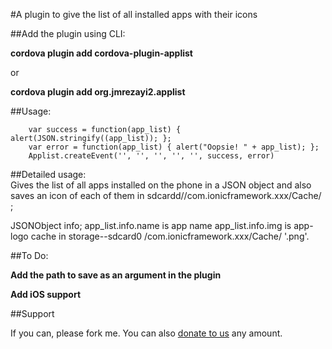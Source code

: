 #A plugin to give the list of all installed apps with their icons


##Add the plugin using CLI:

**cordova plugin add cordova-plugin-applist**

or 

**cordova plugin add org.jmrezayi2.applist**

##Usage:
        
        var success = function(app_list) { alert(JSON.stringify((app_list)); };
        var error = function(app_list) { alert("Oopsie! " + app_list); };
        Applist.createEvent('', '', '', '', '', success, error)
        
##Detailed usage:        
Gives the list of all apps installed on the phone in a JSON object and also saves an icon of each of them in sdcardd//com.ionicframework.xxx/Cache/ ;        

JSONObject info;
app_list.info.name is app name 
app_list.info.img is app-logo cache in storage--sdcard0 /com.ionicframework.xxx/Cache/ '.png'.


##To Do:

**Add the path to save as an argument in the plugin**

**Add iOS support**

##Support

If you can, please fork me. You can also [donate to us](https://www.paypal.com/ca/cgi-bin/webscr?cmd=_flow&SESSION=xT0cic-TDI4_xvjvPzqbG_KIS3bMJtR2yhoXlDKmr90wnVgHMrjyvQ1Z7nS&dispatch=5885d80a13c0db1f8e263663d3faee8d66f31424b43e9a70645c907a6cbd8fb4) any amount.

